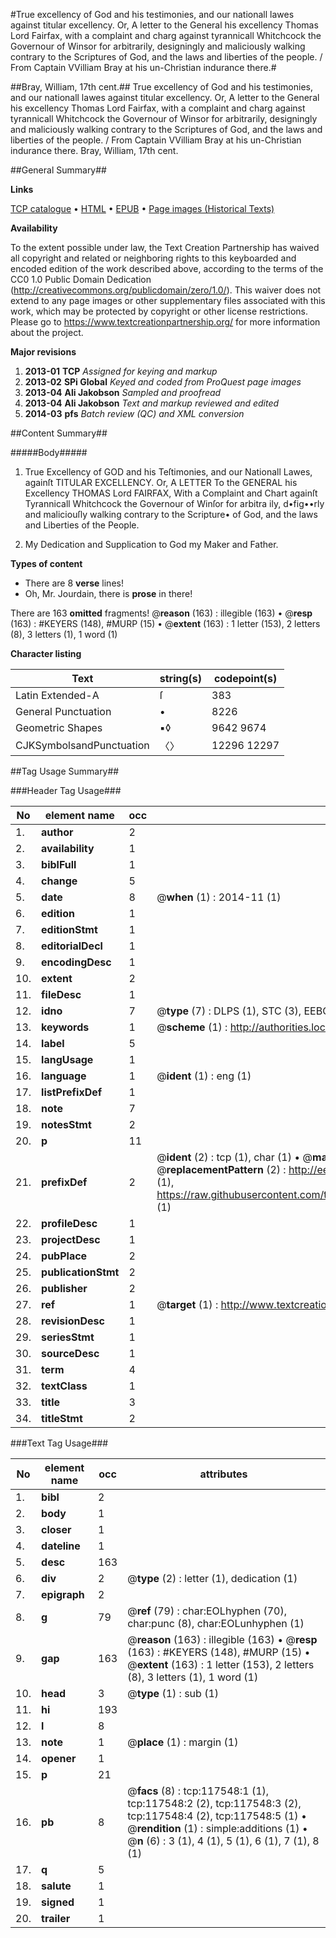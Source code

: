 #True excellency of God and his testimonies, and our nationall lawes against titular excellency. Or, A letter to the General his excellency Thomas Lord Fairfax, with a complaint and charg against tyrannicall Whitchcock the Governour of Winsor for arbitrarily, designingly and maliciously walking contrary to the Scriptures of God, and the laws and liberties of the people. / From Captain VVilliam Bray at his un-Christian indurance there.#

##Bray, William, 17th cent.##
True excellency of God and his testimonies, and our nationall lawes against titular excellency. Or, A letter to the General his excellency Thomas Lord Fairfax, with a complaint and charg against tyrannicall Whitchcock the Governour of Winsor for arbitrarily, designingly and maliciously walking contrary to the Scriptures of God, and the laws and liberties of the people. / From Captain VVilliam Bray at his un-Christian indurance there.
Bray, William, 17th cent.

##General Summary##

**Links**

[TCP catalogue](http://www.ota.ox.ac.uk/tcp/)  • 
[HTML](http://tei.it.ox.ac.uk/tcp/Texts-HTML/free/A77/A77287.html)  • 
[EPUB](http://tei.it.ox.ac.uk/tcp/Texts-EPUB/free/A77/A77287.epub) • 
[Page images (Historical Texts)](https://historicaltexts.jisc.ac.uk/eebo-99865309e)

**Availability**

To the extent possible under law, the Text Creation Partnership has waived all copyright and related or neighboring rights to this keyboarded and encoded edition of the work described above, according to the terms of the CC0 1.0 Public Domain Dedication (http://creativecommons.org/publicdomain/zero/1.0/). This waiver does not extend to any page images or other supplementary files associated with this work, which may be protected by copyright or other license restrictions. Please go to https://www.textcreationpartnership.org/ for more information about the project.

**Major revisions**

1. __2013-01__ __TCP__ *Assigned for keying and markup*
1. __2013-02__ __SPi Global__ *Keyed and coded from ProQuest page images*
1. __2013-04__ __Ali Jakobson__ *Sampled and proofread*
1. __2013-04__ __Ali Jakobson__ *Text and markup reviewed and edited*
1. __2014-03__ __pfs__ *Batch review (QC) and XML conversion*

##Content Summary##

#####Body#####

1. True Excellency of GOD and his Teſtimonies, and our Nationall Lawes, againſt TITULAR EXCELLENCY. Or, A LETTER To the GENERAL his Excellency THOMAS Lord FAIRFAX, With a Complaint and Chart againſt Tyrannicall Whitchcock the Governour of Winſor for arbitra ily, d•fig••rly and maliciouſly walking contrary to the Scripture• of God, and the laws and Liberties of the People.

1. My Dedication and Supplication to God my Maker and Father.

**Types of content**

  * There are 8 **verse** lines!
  * Oh, Mr. Jourdain, there is **prose** in there!

There are 163 **omitted** fragments! 
 @__reason__ (163) : illegible (163)  •  @__resp__ (163) : #KEYERS (148), #MURP (15)  •  @__extent__ (163) : 1 letter (153), 2 letters (8), 3 letters (1), 1 word (1)

**Character listing**


|Text|string(s)|codepoint(s)|
|---|---|---|
|Latin Extended-A|ſ|383|
|General Punctuation|•|8226|
|Geometric Shapes|▪◊|9642 9674|
|CJKSymbolsandPunctuation|〈〉|12296 12297|

##Tag Usage Summary##

###Header Tag Usage###

|No|element name|occ|attributes|
|---|---|---|---|
|1.|__author__|2||
|2.|__availability__|1||
|3.|__biblFull__|1||
|4.|__change__|5||
|5.|__date__|8| @__when__ (1) : 2014-11 (1)|
|6.|__edition__|1||
|7.|__editionStmt__|1||
|8.|__editorialDecl__|1||
|9.|__encodingDesc__|1||
|10.|__extent__|2||
|11.|__fileDesc__|1||
|12.|__idno__|7| @__type__ (7) : DLPS (1), STC (3), EEBO-CITATION (1), PROQUEST (1), VID (1)|
|13.|__keywords__|1| @__scheme__ (1) : http://authorities.loc.gov/ (1)|
|14.|__label__|5||
|15.|__langUsage__|1||
|16.|__language__|1| @__ident__ (1) : eng (1)|
|17.|__listPrefixDef__|1||
|18.|__note__|7||
|19.|__notesStmt__|2||
|20.|__p__|11||
|21.|__prefixDef__|2| @__ident__ (2) : tcp (1), char (1)  •  @__matchPattern__ (2) : ([0-9\-]+):([0-9IVX]+) (1), (.+) (1)  •  @__replacementPattern__ (2) : http://eebo.chadwyck.com/downloadtiff?vid=$1&page=$2 (1), https://raw.githubusercontent.com/textcreationpartnership/Texts/master/tcpchars.xml#$1 (1)|
|22.|__profileDesc__|1||
|23.|__projectDesc__|1||
|24.|__pubPlace__|2||
|25.|__publicationStmt__|2||
|26.|__publisher__|2||
|27.|__ref__|1| @__target__ (1) : http://www.textcreationpartnership.org/docs/. (1)|
|28.|__revisionDesc__|1||
|29.|__seriesStmt__|1||
|30.|__sourceDesc__|1||
|31.|__term__|4||
|32.|__textClass__|1||
|33.|__title__|3||
|34.|__titleStmt__|2||


###Text Tag Usage###

|No|element name|occ|attributes|
|---|---|---|---|
|1.|__bibl__|2||
|2.|__body__|1||
|3.|__closer__|1||
|4.|__dateline__|1||
|5.|__desc__|163||
|6.|__div__|2| @__type__ (2) : letter (1), dedication (1)|
|7.|__epigraph__|2||
|8.|__g__|79| @__ref__ (79) : char:EOLhyphen (70), char:punc (8), char:EOLunhyphen (1)|
|9.|__gap__|163| @__reason__ (163) : illegible (163)  •  @__resp__ (163) : #KEYERS (148), #MURP (15)  •  @__extent__ (163) : 1 letter (153), 2 letters (8), 3 letters (1), 1 word (1)|
|10.|__head__|3| @__type__ (1) : sub (1)|
|11.|__hi__|193||
|12.|__l__|8||
|13.|__note__|1| @__place__ (1) : margin (1)|
|14.|__opener__|1||
|15.|__p__|21||
|16.|__pb__|8| @__facs__ (8) : tcp:117548:1 (1), tcp:117548:2 (2), tcp:117548:3 (2), tcp:117548:4 (2), tcp:117548:5 (1)  •  @__rendition__ (1) : simple:additions (1)  •  @__n__ (6) : 3 (1), 4 (1), 5 (1), 6 (1), 7 (1), 8 (1)|
|17.|__q__|5||
|18.|__salute__|1||
|19.|__signed__|1||
|20.|__trailer__|1||

